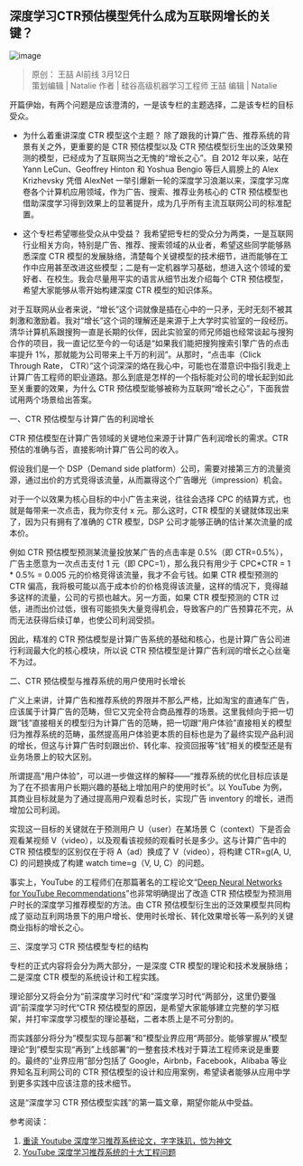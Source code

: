 ## 深度学习CTR预估模型凭什么成为互联网增长的关键？

![image](https://majia29.github.io/mp2html/images/mp-20190312-sdxxctry-00.png)  

> 原创： 王喆  AI前线  3月12日  
> 策划编辑 | Natalie
> 作者 | 硅谷高级机器学习工程师 王喆
> 编辑 | Natalie

开篇伊始，有两个问题是应该澄清的，一是该专栏的主题选择，二是该专栏的目标受众。

* 为什么着重讲深度 CTR 模型这个主题？ 除了跟我的计算广告、推荐系统的背景有关之外，更重要的是 CTR 预估模型以及 CTR 预估模型衍生出的泛效果预测的模型，已经成为了互联网当之无愧的“增长之心”。自 2012 年以来，站在 Yann LeCun、Geoffrey Hinton 和 Yoshua Bengio 等巨人肩膀上的 Alex Krizhevsky 凭借 AlexNet 一举引爆新一轮的深度学习浪潮以来，深度学习席卷各个计算机应用领域，作为广告、搜索、推荐业务核心的 CTR 预估模型也借助深度学习得到效果上的显著提升，成为几乎所有主流互联网公司的标准配置。

* 这个专栏希望哪些受众从中受益？ 我希望把专栏的受众分为两类，一是互联网行业相关方向，特别是广告、推荐、搜索领域的从业者，希望这些同学能够熟悉深度 CTR 模型的发展脉络，清楚每个关键模型的技术细节，进而能够在工作中应用甚至改进这些模型；二是有一定机器学习基础，想进入这个领域的爱好者、在校生。我会尽量用平实的语言从细节出发介绍每个 CTR 预估模型，希望大家能够从零开始构建深度 CTR 模型的知识体系。

对于互联网从业者来说，“增长”这个词就像是插在心中的一只矛，无时无刻不被其刺激和激励着。我对“增长”这个词的理解还是来源于上大学时实验室的一段经历。清华计算机系跟搜狗一直是长期的伙伴，因此实验室的师兄师姐也经常谈起与搜狗合作的项目，我一直记忆至今的一句话是“如果我们能把搜狗搜索引擎广告的点击率提升 1%，那就能为公司带来上千万的利润”。从那时，“点击率（Click Through Rate， CTR）”这个词深深的烙在我心中，可能也在潜意识中指引我走上计算广告工程师的职业道路。那么到底是怎样的一个指标能对公司的增长起到如此至关重要的效果，为什么 CTR 预估模型能够被称为互联网“增长之心”，下面我尝试用两个场景给出答案。

一、CTR 预估模型与计算广告的利润增长

CTR 预估模型在计算广告领域的关键地位来源于计算广告利润增长的需求。CTR 预估的准确与否，直接影响计算广告公司的收入。

假设我们是一个 DSP（Demand side platform）公司，需要对接第三方的流量资源，通过出价的方式竞得该流量，从而赢得这个广告曝光（impression）机会。

对于一个以效果为核心目标的中小广告主来说，往往会选择 CPC 的结算方式，也就是每带来一次点击，我为你支付 x 元。那么这时，CTR 模型的关键就体现出来了，因为只有拥有了准确的 CTR 模型，DSP 公司才能够正确的估计某次流量的成本价。

例如 CTR 预估模型预测某流量投放某广告的点击率是 0.5%（即 CTR=0.5%），广告主愿意为一次点击支付 1 元（即 CPC=1），那么我只有用少于 CPC*CTR = 1 * 0.5% = 0.005 元的价格竞得该流量，我才不会亏钱。如果 CTR 模型预测的 CTR 偏高，我将极可能以高于成本价的价格竞得该流量，这样的情况下，竞得越多这样的流量，公司的亏损也越大。另一方面，如果 CTR 模型预测的 CTR 过低，进而出价过低，很有可能损失大量竞得机会，导致客户的广告预算花不完，从而无法获得后续订单，也使公司利润受损。

因此，精准的 CTR 预估模型是计算广告系统的基础和核心，也是计算广告公司进行利润最大化的核心模块，所以说 CTR 预估模型是计算广告利润的增长之心丝毫不为过。

二、CTR 预估模型与推荐系统的用户使用时长增长

广义上来讲，计算广告和推荐系统的界限并不那么严格，比如淘宝的直通车广告，应该属于计算广告的范畴，但它又完全符合商品推荐的场景。这里我倾向于把一切跟“钱”直接相关的模型归为计算广告的范畴，把一切跟“用户体验”直接相关的模型归为推荐系统的范畴，虽然提高用户体验更本质的目标也是为了最终实现产品利润的增长，但这与计算广告时刻跟出价、转化率、投资回报等“钱”相关的模型还是有业务场景上的较大区别。

所谓提高“用户体验”，可以进一步做这样的解释——“推荐系统的优化目标应该是为了在不损害用户长期兴趣的基础上增加用户的使用时长”。以 YouTube 为例，其商业目标就是为了通过提高用户观看总时长，实现广告 inventory 的增长，进而增加公司利润。

实现这一目标的关键就在于预测用户 U（user）在某场景 C（context）下是否会观看某视频 V（video），以及观看该视频的观看时长是多少。这与计算广告中的 CTR 预估模型的区别仅在于将 A（ad）换成了 V（video），将构建 CTR=g(A, U, C) 的问题换成了构建 watch time=g（V, U, C）的问题。

事实上，YouTube 的工程师们在那篇著名的工程论文“[Deep Neural Networks for YouTube Recommendations][1]”也非常明确提出了改造 CTR 预估模型为预测用户时长的深度学习推荐模型的方法。由 CTR 预估模型衍生出的泛效果模型共同构成了驱动互利网场景下的用户增长、使用时长增长、转化效果增长等一系列的关键商业指标的增长之心。

三、深度学习 CTR 预估模型专栏的结构

专栏的正式内容将会分为两大部分，一是深度 CTR 模型的理论和技术发展脉络；二是深度 CTR 模型的系统设计和工程实践。

理论部分又将会分为“前深度学习时代“和”深度学习时代“两部分，这里仍要强调”前深度学习时代“CTR 预估模型的原因，是希望大家能够建立完整的学习框架，并打牢深度学习模型的理论基础，二者本质上是不可分割的。

而实践部分将分为”模型实现与部署“和”模型业界应用“两部分。能够掌握从”模型理论“到”模型实现“再到”上线部署“的一整套技术栈对于算法工程师来说是重要的。最终的”业界应用”部分包括了 Google，Airbnb，Facebook，Alibaba 等业界知名互利网公司的 CTR 预估模型的设计和应用案例，希望读者能够从应用中学到更多实践中应该注意的技术细节。

这是“深度学习 CTR 预估模型实践”的第一篇文章，期望你能从中受益。

参考阅读：

1. [重读 Youtube 深度学习推荐系统论文，字字珠玑，惊为神文][1]
2. [YouTube 深度学习推荐系统的十大工程问题][2]

[1]: https://mp.weixin.qq.com/s?__biz=MzU1NDA4NjU2MA==&mid=2247494669&idx=2&sn=b1ca666f647373b0de4be5da388e53bc&chksm=fbea55c2cc9ddcd4f909dd2ea65102d9e0637857dac813d35f71229d0c897a435077c987418f&scene=21#wechat_redirect
[2]: https://mp.weixin.qq.com/s?__biz=MzU1NDA4NjU2MA==&mid=2247494791&idx=2&sn=643df72a5116807136e07a82db83b9cd&chksm=fbea5548cc9ddc5e07baffe20d23003227371c9a8f2dd515e60345a9f1775d079082bcbf2976&scene=21#wechat_redirect
